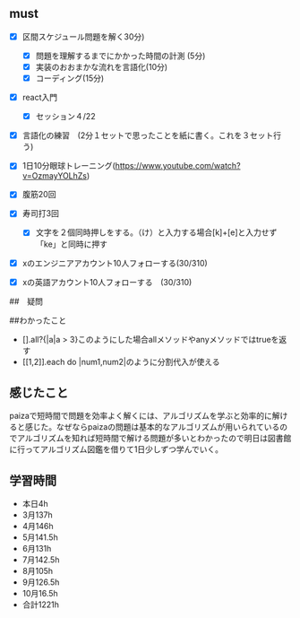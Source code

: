 

## must
- [x] 区間スケジュール問題を解く30分)
  - [x] 問題を理解するまでにかかった時間の計測 (5分)
  - [x] 実装のおおまかな流れを言語化(10分)
  - [x] コーディング(15分)
- [x] react入門
  - [x] セッション４/22
- [x] 言語化の練習　(2分１セットで思ったことを紙に書く。これを３セット行う)
- [x] 1日10分眼球トレーニング(https://www.youtube.com/watch?v=OzmayYOLhZs)
- [x] 腹筋20回
- [x] 寿司打3回
  - [x] 文字を２個同時押しをする。（け）と入力する場合[k]+[e]と入力せず「ke」と同時に押す
- [x] xのエンジニアアカウント10人フォローする(30/310)
- [x] xの英語アカウント10人フォローする　(30/310)
     

##　疑問



##わかったこと
- [].all?{|a|a > 3}このようにした場合allメソッドやanyメソッドではtrueを返す
- [[1,2]].each do |num1,num2|のように分割代入が使える



## 感じたこと
paizaで短時間で問題を効率よく解くには、アルゴリズムを学ぶと効率的に解けると感じた。なぜならpaizaの問題は基本的なアルゴリズムが用いられているのでアルゴリズムを知れば短時間で解ける問題が多いとわかったので明日は図書館に行ってアルゴリズム図鑑を借りて1日少しずつ学んでいく。



## 学習時間
  - 本日4h
  - 3月137h
  - 4月146h
  - 5月141.5h
  - 6月131h
  - 7月142.5h
  - 8月105h
  - 9月126.5h
  - 10月16.5h
  - 合計1221h
    







